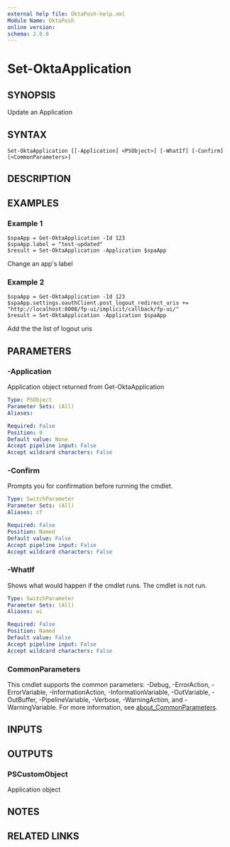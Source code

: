 ```yaml
---
external help file: OktaPosh-help.xml
Module Name: OktaPosh
online version:
schema: 2.0.0
---
```


# Set-OktaApplication

## SYNOPSIS
Update an Application

## SYNTAX

```
Set-OktaApplication [[-Application] <PSObject>] [-WhatIf] [-Confirm] [<CommonParameters>]
```

## DESCRIPTION

## EXAMPLES

### Example 1
```
$spaApp = Get-OktaApplication -Id 123
$spaApp.label = "test-updated"
$result = Set-OktaApplication -Application $spaApp
```

Change an app's label

### Example 2
```
$spaApp = Get-OktaApplication -Id 123
$spaApp.settings.oauthClient.post_logout_redirect_uris += "http://localhost:8008/fp-ui/implicit/callback/fp-ui/"
$result = Set-OktaApplication -Application $spaApp
```

Add the the list of logout uris

## PARAMETERS

### -Application
Application object returned from Get-OktaApplication

```yaml
Type: PSObject
Parameter Sets: (All)
Aliases:

Required: False
Position: 0
Default value: None
Accept pipeline input: False
Accept wildcard characters: False
```

### -Confirm
Prompts you for confirmation before running the cmdlet.

```yaml
Type: SwitchParameter
Parameter Sets: (All)
Aliases: cf

Required: False
Position: Named
Default value: False
Accept pipeline input: False
Accept wildcard characters: False
```

### -WhatIf
Shows what would happen if the cmdlet runs.
The cmdlet is not run.

```yaml
Type: SwitchParameter
Parameter Sets: (All)
Aliases: wi

Required: False
Position: Named
Default value: False
Accept pipeline input: False
Accept wildcard characters: False
```

### CommonParameters
This cmdlet supports the common parameters: -Debug, -ErrorAction, -ErrorVariable, -InformationAction, -InformationVariable, -OutVariable, -OutBuffer, -PipelineVariable, -Verbose, -WarningAction, and -WarningVariable. For more information, see [about_CommonParameters](http://go.microsoft.com/fwlink/?LinkID=113216).

## INPUTS

## OUTPUTS

### PSCustomObject

Application object

## NOTES

## RELATED LINKS
